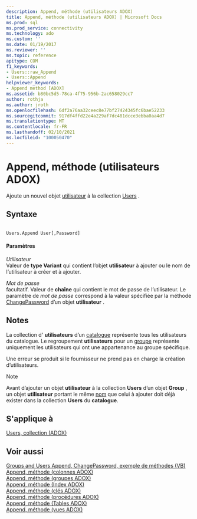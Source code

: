 ```yaml
---
description: Append, méthode (utilisateurs ADOX)
title: Append, méthode (utilisateurs ADOX) | Microsoft Docs
ms.prod: sql
ms.prod_service: connectivity
ms.technology: ado
ms.custom: ''
ms.date: 01/19/2017
ms.reviewer: ''
ms.topic: reference
apitype: COM
f1_keywords:
- Users::raw_Append
- Users::Append
helpviewer_keywords:
- Append method [ADOX]
ms.assetid: b80bc5d5-78ca-4f75-956b-2ac658029cc7
author: rothja
ms.author: jroth
ms.openlocfilehash: 6df2a76aa32ceec8e77bf27424345fc6bae52233
ms.sourcegitcommit: 917df4ffd22e4a229af7dc481dcce3ebba0aa4d7
ms.translationtype: MT
ms.contentlocale: fr-FR
ms.lasthandoff: 02/10/2021
ms.locfileid: "100050470"
---
```

# <a name="append-method-adox-users"></a>Append, méthode (utilisateurs ADOX)
Ajoute un nouvel objet [utilisateur](./user-object-adox.md) à la collection [Users](./users-collection-adox.md) .  
  
## <a name="syntax"></a>Syntaxe  
  
```  
  
Users.Append User[,Password]  
```  
  
#### <a name="parameters"></a>Paramètres  
 *Utilisateur*  
 Valeur de **type Variant** qui contient l’objet **utilisateur** à ajouter ou le nom de l’utilisateur à créer et à ajouter.  
  
 *Mot de passe*  
 facultatif. Valeur de **chaîne** qui contient le mot de passe de l’utilisateur. Le paramètre de *mot de passe* correspond à la valeur spécifiée par la méthode [ChangePassword](./changepassword-method-adox.md) d’un objet **utilisateur** .  
  
## <a name="remarks"></a>Notes  
 La collection d' **utilisateurs** d’un [catalogue](./catalog-object-adox.md) représente tous les utilisateurs du catalogue. Le regroupement **utilisateurs** pour un [groupe](./group-object-adox.md) représente uniquement les utilisateurs qui ont une appartenance au groupe spécifique.  
  
 Une erreur se produit si le fournisseur ne prend pas en charge la création d’utilisateurs.  
  
> [!NOTE]
>  Avant d’ajouter un objet **utilisateur** à la collection **Users** d’un objet **Group** , un objet **utilisateur** portant le même [nom](./name-property-adox.md) que celui à ajouter doit déjà exister dans la collection **Users** du **catalogue**.  
  
## <a name="applies-to"></a>S'applique à  
 [Users, collection (ADOX)](./users-collection-adox.md)  
  
## <a name="see-also"></a>Voir aussi  
 [Groups and Users Append, ChangePassword, exemple de méthodes (VB)](./groups-and-users-append-changepassword-methods-example-vb.md)   
 [Append, méthode (colonnes ADOX)](./append-method-adox-columns.md)   
 [Append, méthode (groupes ADOX)](./append-method-adox-groups.md)   
 [Append, méthode (Index ADOX)](./append-method-adox-indexes.md)   
 [Append, méthode (clés ADOX)](./append-method-adox-keys.md)   
 [Append, méthode (procédures ADOX)](./append-method-adox-procedures.md)   
 [Append, méthode (Tables ADOX)](./append-method-adox-tables.md)   
 [Append, méthode (vues ADOX)](./append-method-adox-views.md)